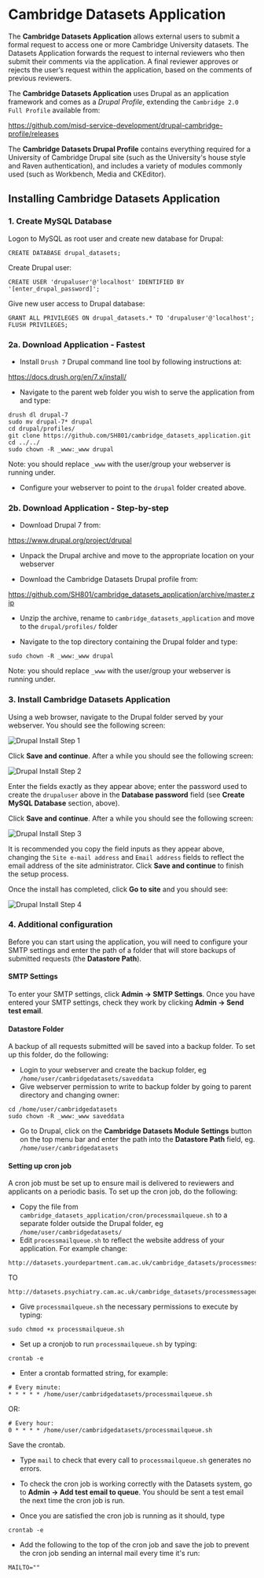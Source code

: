 
# Cambridge Datasets Application

The <b>Cambridge Datasets Application</b> allows external users to submit a formal request to access one or more Cambridge University datasets. The Datasets Application forwards the request to internal reviewers who then submit their comments via the application. A final reviewer approves or rejects the user’s request within the application, based on the comments of previous reviewers. 

The <b>Cambridge Datasets Application</b> uses Drupal as an application framework and comes as a <i>Drupal Profile</i>, extending the `Cambridge 2.0 Full Profile` available from: 

https://github.com/misd-service-development/drupal-cambridge-profile/releases

The <b>Cambridge Datasets Drupal Profile</b> contains everything required for a University of Cambridge Drupal site (such as the University's house style and Raven authentication), and includes a variety of modules commonly used (such as Workbench, Media and CKEditor). 

## Installing Cambridge Datasets Application

### 1. Create MySQL Database
Logon to MySQL as root user and create new database for Drupal:

```
CREATE DATABASE drupal_datasets;
```

Create Drupal user:

```
CREATE USER 'drupaluser'@'localhost' IDENTIFIED BY '[enter_drupal_password]';
```

Give new user access to Drupal database:
```
GRANT ALL PRIVILEGES ON drupal_datasets.* TO 'drupaluser'@'localhost';
FLUSH PRIVILEGES;
```

### 2a. Download Application - Fastest
- Install `Drush 7` Drupal command line tool by following instructions at:

https://docs.drush.org/en/7.x/install/

- Navigate to the parent web folder you wish to serve the application from and type:
```
drush dl drupal-7
sudo mv drupal-7* drupal
cd drupal/profiles/
git clone https://github.com/SH801/cambridge_datasets_application.git
cd ../../
sudo chown -R _www:_www drupal
```
Note: you should replace `_www` with the user/group your webserver is running under.

- Configure your webserver to point to the `drupal` folder created above.

### 2b. Download Application - Step-by-step

- Download Drupal 7 from:

https://www.drupal.org/project/drupal

- Unpack the Drupal archive and move to the appropriate location on your webserver

- Download the Cambridge Datasets Drupal profile from: 

https://github.com/SH801/cambridge_datasets_application/archive/master.zip

- Unzip the archive, rename to `cambridge_datasets_application` and move to the `drupal/profiles/` folder

- Navigate to the top directory containing the Drupal folder and type:
```
sudo chown -R _www:_www drupal
```

Note: you should replace `_www` with the user/group your webserver is running under.

### 3. Install Cambridge Datasets Application
Using a web browser, navigate to the Drupal folder served by your webserver. You should see the following screen:

![Drupal Install Step 1](doc/drupal_install_1.png)

Click <b>Save and continue</b>. After a while you should see the following screen:

![Drupal Install Step 2](doc/drupal_install_2.png)

Enter the fields exactly as they appear above; enter the password used to create the `drupaluser` above in the <b>Database password</b> field (see <b>Create MySQL Database</b> section, above). 

Click <b>Save and continue</b>. After a while you should see the following screen:

![Drupal Install Step 3](doc/drupal_install_3.png)

It is recommended you copy the field inputs as they appear above, changing the `Site e-mail address` and `Email address` fields to reflect the email address of the site administrator. Click <b>Save and continue</b> to finish the setup process.

Once the install has completed, click <b>Go to site</b> and you should see:

![Drupal Install Step 4](doc/drupal_install_4.png)

### 4. Additional configuration
Before you can start using the application, you will need to configure your SMTP settings and enter the path of a folder that will store backups of submitted requests (the <b>Datastore Path</b>).

#### SMTP Settings 
To enter your SMTP settings, click <b>Admin -> SMTP Settings</b>. Once you have entered your SMTP settings, check they work by clicking <b>Admin -> Send test email</b>.

#### Datastore Folder
A backup of all requests submitted will be saved into a backup folder. To set up this folder, do the following:
- Login to your webserver and create the backup folder, eg `/home/user/cambridgedatasets/saveddata`
- Give webserver permission to write to backup folder by going to parent directory and changing owner:
```
cd /home/user/cambridgedatasets
sudo chown -R _www:_www saveddata
```
- Go to Drupal, click on the <b>Cambridge Datasets Module Settings</b> button on the top menu bar and enter the path into the <b>Datastore Path</b> field, eg. `/home/user/cambridgedatasets`

#### Setting up cron job
A cron job must be set up to ensure mail is delivered to reviewers and applicants on a periodic basis. To set up the cron job, do the following:
- Copy the file from `cambridge_datasets_application/cron/processmailqueue.sh` to a separate folder outside the Drupal folder, eg `/home/user/cambridgedatasets/`
- Edit `processmailqueue.sh` to reflect the website address of your application. For example change:
```
http://datasets.yourdepartment.cam.ac.uk/cambridge_datasets/processmessagequeue
```

TO

```
http://datasets.psychiatry.cam.ac.uk/cambridge_datasets/processmessagequeue
```

- Give `processmailqueue.sh` the necessary permissions to execute by typing:
```
sudo chmod +x processmailqueue.sh
```
- Set up a cronjob to run `processmailqueue.sh` by typing:
```
crontab -e
```
- Enter a crontab formatted string, for example:

```
# Every minute:
* * * * * /home/user/cambridgedatasets/processmailqueue.sh
```

OR:

```
# Every hour:
0 * * * * /home/user/cambridgedatasets/processmailqueue.sh
```
Save the crontab. 

- Type `mail` to check that every call to `processmailqueue.sh` generates no errors.

- To check the cron job is working correctly with the Datasets system, go to <b>Admin -> Add test email to queue</b>. You should be sent a test email the next time the cron job is run.

- Once you are satisfied the cron job is running as it should, type 
```
crontab -e
``` 

- Add the following to the top of the cron job and save the job to prevent the cron job sending an internal mail every time it's run:

```
MAILTO=""
```
